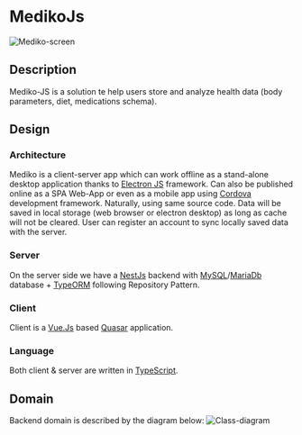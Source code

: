 # MedikoJs

![Mediko-screen](./doc/img/mediko-screen.webp?raw=true "Mediko screen")

## Description

Mediko-JS is a solution te help users store and analyze health data (body parameters, diet, medications schema).

## Design

### Architecture

Mediko is a client-server app which can work offline as a stand-alone desktop application thanks to [Electron JS](https://www.electronjs.org/) framework. Can also be published online as a SPA Web-App or even as a mobile app using [Cordova](https://cordova.apache.org) development framework. Naturally, using same source code. Data will be saved in local storage (web browser or electron desktop) as long as cache will not be cleared. User can register an account to sync locally saved data with the server.

### Server

On the server side we have a [NestJs](https://nestjs.com/) backend with [MySQL](https://www.mysql.com/)/[MariaDb](https://mariadb.org/) database + [TypeORM](https://typeorm.io/) following Repository Pattern.

### Client

Client is a [Vue.Js](https://vuejs.org/) based [Quasar](https://quasar.dev/) application.

### Language

Both client & server are written in [TypeScript](https://www.typescriptlang.org/).

## Domain

Backend domain is described by the diagram below:
![Class-diagram](./doc/img/mediko-class-diagram.webp "class diagram")
